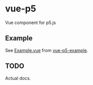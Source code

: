 # vue-p5
Vue component for p5.js

## Example

See [Example.vue](https://github.com/Kinrany/vue-p5-example/blob/master/src/components/Example.vue) 
from [vue-p5-example](https://github.com/Kinrany/vue-p5-example/).

## TODO

Actual docs.
